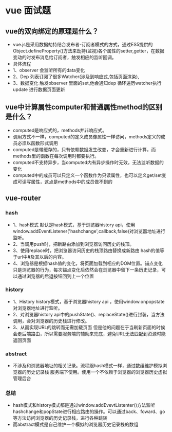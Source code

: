 # vue 面试题
## vue的双向绑定的原理是什么？
- vue.js是采用数据劫持结合发布者-订阅者模式的方式，通过ES5提供的Object.defineProperty()方法来劫持(监视)各个属性的setter,getter，在数据变动的时发布消息给订阅者，触发相应的监听回调。
- 具体流程
- 1、observer 会监听所有的data变化
- 2、Dep 列表订阅了很多Watcher(涉及到响应式,包括页面渲染),
- 3、数据变化 触发observer 里面的set,他会通知dep 循环遍历watcher执行update 进行数据页面更新 
## vue中计算属性computer和普通属性method的区别是什么？
- computed是响应式的，methods并非响应式。
- 调用方式不一样，computed的定义成员像属性一样访问，methods定义的成员必须以函数形式调用
- computed是带缓存的，只有依赖数据发生改变，才会重新进行计算，而methods里的函数在每次调用时都要执行。
- computed不支持异步，当computed内有异步操作时无效，无法监听数据的变化
- computed中的成员可以只定义一个函数作为只读属性，也可以定义get/set变成可读写属性，这点是methods中的成员做不到的
## vue-router
### hash
- 1、hash模式 默认是hash模式，基于浏览器history api，使用window.addEventListener('hashchange',callback,false)对浏览器地址进行监听。
- 2、当调用push时，把新路由添加到浏览器访问历史的栈顶。
- 3、使用replace时，把浏览器访问历史的栈顶路由替换成新路由 hash的值等于url中#及其以后的内容。
- 4、浏览器是根据hash值的变化，将页面加载到相应的DOM位置。锚点变化只是浏览器的行为，每次锚点变化后依然会在浏览器中留下一条历史记录，可以通过浏览器的后退按钮回到上一个位置
### history
- 1、History history模式，基于浏览器history api ，使用window.onpopstate 对浏览器地址进行监听。
- 2、对浏览器history api中的pushState()、replaceState()进行封装，当方法调用，会对浏览器的历史栈进行修改。
- 3、从而实现URL的跳转而无需加载页面 但是他的问题在于当刷新页面的时候会走后端路由，所以需要服务端的辅助来兜底，避免URL无法匹配到资源时能返回页面
### abstract 
- 不涉及和浏览器地址的相关记录。流程跟hash模式一样，通过数组维护模拟浏览器的历史记录栈 服务端下使用。使用一个不依赖于浏览器的浏览器历史虚拟管理后台
### 总结 
- hash模式和history模式都是通过window.addEvevtListenter()方法监听 hashchange和popState进行相应路由的操作。可以通过back、foward、go等方法访问浏览器的历史记录栈，进行各种跳转
- 而abstract模式是自己维护一个模拟的浏览器历史记录栈的数组
